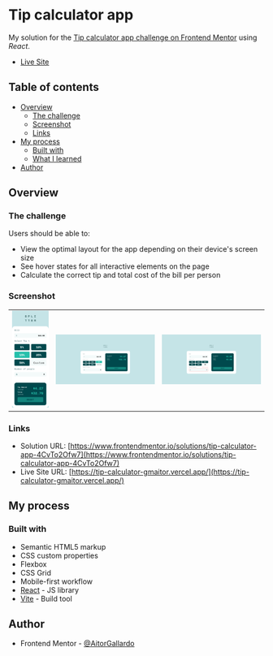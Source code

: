 # Tip calculator app

My solution for the [Tip calculator app challenge on Frontend Mentor](https://www.frontendmentor.io/challenges/tip-calculator-app-ugJNGbJUX) using *React*.

- [Live Site](https://tip-calculator-gmaitor.vercel.app/)

## Table of contents

- [Overview](#overview)
  - [The challenge](#the-challenge)
  - [Screenshot](#screenshot)
  - [Links](#links)
- [My process](#my-process)
  - [Built with](#built-with)
  - [What I learned](#what-i-learned)
- [Author](#author)


## Overview

### The challenge

Users should be able to:

- View the optimal layout for the app depending on their device's screen size
- See hover states for all interactive elements on the page
- Calculate the correct tip and total cost of the bill per person

### Screenshot

<table>
        <tr>
            <td>
                <img src="./src/assets/screenshot-mobile.png"
                    alt="Mobile site" width="100%" title="Mobile site"/>
            </td>
		    <td>
                <img src="./src/assets/screenshot-desktop.png"
                    alt="Desktop site" width="100%" title="Desktop site"  />
            </td>
            <td>
                <img src="./src/assets/screenshot-active.png"
                    alt="Active site" width="100%" title="Active site"/>
            </td>
        </tr>
</table>

### Links

- Solution URL: [https://www.frontendmentor.io/solutions/tip-calculator-app-4CvTo2Ofw7](https://www.frontendmentor.io/solutions/tip-calculator-app-4CvTo2Ofw7)
- Live Site URL: [https://tip-calculator-gmaitor.vercel.app/](https://tip-calculator-gmaitor.vercel.app/)

## My process

### Built with

- Semantic HTML5 markup
- CSS custom properties
- Flexbox
- CSS Grid
- Mobile-first workflow
- [React](https://reactjs.org/) - JS library
- [Vite](https://vitejs.dev/) - Build tool

## Author

- Frontend Mentor - [@AitorGallardo](https://www.frontendmentor.io/profile/AitorGallardo)

